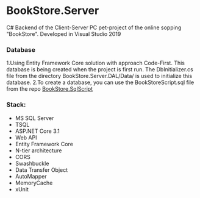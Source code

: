 # BookStore.Server
C# Backend of the Client-Server PC pet-project of the online sopping "BookStore". 
Developed in Visual Studio 2019

### Database 
1.Using Entity Framework Core solution with approach Code-First.
This database is being created when the project is first run.
The DbInitializer.cs file from the directory BookStore.Server.DAL/Data/ is used to initialize this database.
2.To create a database, you can use the BookStoreScript.sql file from the repo [BookStore.SqlScript](https://github.com/GoldinAlexander/BookStore.SqlScript.git)



### Stack:
* MS SQL Server
* TSQL
* ASP.NET Core 3.1
* Web API
* Entity Framework Core
* N-tier architecture
* CORS
* Swashbuckle
* Data Transfer Object
* AutoMapper
* MemoryCache
* xUnit


